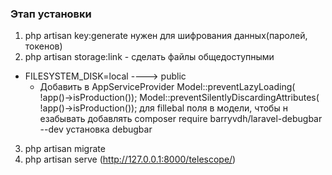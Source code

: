### Этап установки 
1) php artisan key:generate нужен для шифрования данных(паролей, токенов)
2) php artisan storage:link - сделать файлы общедоступными
- FILESYSTEM_DISK=local ----> public
  - Добавить в AppServiceProvider
   Model::preventLazyLoading( !app()->isProduction());
   Model::preventSilentlyDiscardingAttributes( !app()->isProduction()); для fillebal поля в модели, чтобы н езабывать добавлять
   composer require barryvdh/laravel-debugbar --dev установка debugbar
3) php artisan migrate
4) php artisan serve (http://127.0.0.1:8000/telescope/)

  


